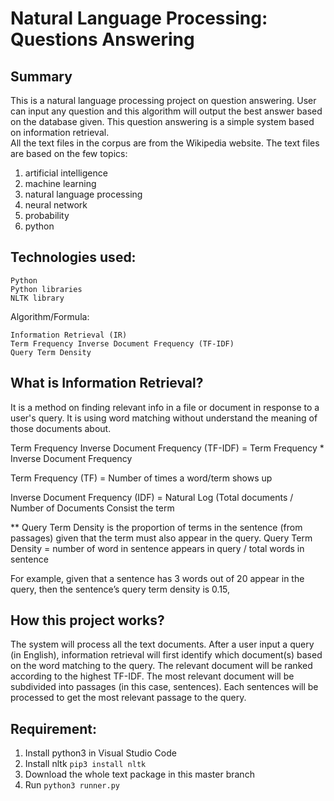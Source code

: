 # Natural Language Processing: Questions Answering
## Summary
This is a natural language processing project on question answering. User can input any question and this algorithm will output the best answer based on the database given.
This question answering is a simple system based on information retrieval.  
All the text files in the corpus are from the Wikipedia website.
The text files are based on the few topics:
1. artificial intelligence
2. machine learning
3. natural language processing
4. neural network
5. probability
6. python

## Technologies used:
```
Python 
Python libraries
NLTK library
```
Algorithm/Formula:
```
Information Retrieval (IR)
Term Frequency Inverse Document Frequency (TF-IDF)
Query Term Density
```

## What is Information Retrieval?
It is a method on finding relevant info in a file or document in response to a user's query. It is using word matching without understand the meaning of those documents about.

Term Frequency Inverse Document Frequency (TF-IDF) = Term Frequency * Inverse Document Frequency

Term Frequency (TF) = Number of times a word/term shows up

Inverse Document Frequency (IDF) = Natural Log (Total documents / Number of Documents Consist the term

** Query Term Density is the proportion of terms in the sentence (from passages) given that the term must also appear in the query. 
Query Term Density = number of word in sentence appears in query / total words in sentence 

For example, given that a sentence has 3 words out of 20 appear in the query, then the sentence’s query term density is 0.15, 

## How this project works?
The system will process all the text documents. After a user input a query (in English), information retrieval will first identify which document(s) based on the word matching to the query. The relevant document will be ranked according to the highest TF-IDF. The most relevant document will be subdivided into passages (in this case, sentences). Each sentences will be processed to get the most relevant passage to the query.

## Requirement:
1. Install python3 in Visual Studio Code
2. Install nltk
``pip3 install nltk``
3. Download the whole text package in this master branch
4. Run
``python3 runner.py``
